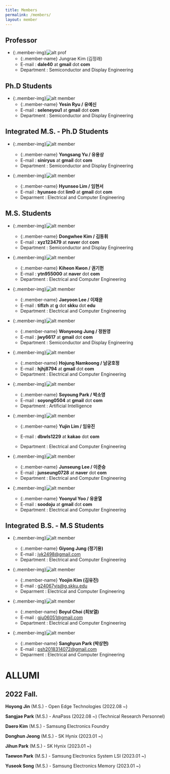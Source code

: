 ```yaml
---
title: Members
permalink: /members/
layout: member
---
```


## Professor

- {:.member-img}![alt prof](/assets/images/prof.jpg)
  - {:.member-name} Jungrae Kim (김정래)
  - E-mail : **dale40** at **gmail** dot **com**
  - Department : Semiconductor and Display Engineering

## Ph.D Students

- {:.member-img}![alt member](/assets/images/member.png)
  - {:.member-name} **Yesin Ryu / 유예신**
  - E-mail : **seleneyou1** at **gmail** dot **com**
  - Department : Semiconductor and Display Engineering

## Integrated M.S. - Ph.D Students

- {:.member-img}![alt member](/assets/images/member.png)

  - {:.member-name} **Yongsang Yu / 유용상**
  - E-mail : **siniryus** at **gmail** dot **com**
  - Department : Semiconductor and Display Engineering

- {:.member-img}![alt member](/assets/images/member.png)
  - {:.member-name} **Hyunseo Lim / 임현서**
  - E-mail : **hyunseo** dot **lim0** at **gmail** dot **com**
  - Deparment : Electrical and Computer Engineering

## M.S. Students

- {:.member-img}![alt member](/assets/images/member.png)

  - {:.member-name} **Dongwhee Kim / 김동휘**
  - E-mail : **xyz123479** at **naver** dot **com**
  - Department : Semiconductor and Display Engineering

- {:.member-img}![alt member](/assets/images/member.png)

  - {:.member-name} **Kiheon Kwon / 권기헌**
  - E-mail : **ytn955000** at **naver** dot **com**
  - Department : Electrical and Computer Engineering

- {:.member-img}![alt member](/assets/images/member.png)

  - {:.member-name} **Jaeyoon Lee / 이재윤**
  - E-mail : **tiflzh** at **g** dot **skku** dot **edu**
  - Department : Electrical and Computer Engineering

- {:.member-img}![alt member](/assets/images/member.png)

  - {:.member-name} **Wonyeong Jung / 정원영**
  - E-mail : **jwy6617** at **gmail** dot **com**
  - Department : Semiconductor and Display Engineering

- {:.member-img}![alt member](/assets/images/member.png)

  - {:.member-name} **Hojung Namkoong / 남궁호정**
  - E-mail : **hjhj8794** at **gmail** dot **com**
  - Department : Electrical and Computer Engineering

- {:.member-img}![alt member](/assets/images/member.png)

  - {:.member-name} **Soyoung Park / 박소영**
  - E-mail : **soyong0504** at **gmail** dot **com**
  - Department : Artificial Intelligence

- {:.member-img}![alt member](/assets/images/member.png)

  - {:.member-name} **Yujin Lim / 임유진**

  - E-mail : **dbwls1229** at **kakao** dot **com**
  - Department : Electrical and Computer Engineering

- {:.member-img}![alt member](/assets/images/member.png)

  - {:.member-name} **Junseung Lee / 이준승**
  - E-mail : **junseung0728** at **naver** dot **com**
  - Department : Electrical and Computer Engineering

- {:.member-img}![alt member](/assets/images/member.png)
  - {:.member-name} **Yoonyul Yoo / 유윤열**
  - E-mail : **soodoju** at **gmail** dot **com**
  - Department : Electrical and Computer Engineering

## Integrated B.S. - M.S Students

- {:.member-img}![alt member](/assets/images/member.png)

  - {:.member-name} **Giyong Jung (정기용)**
  - E-mail : jyk2498@gmail.com
  - Department : Electrical and Computer Engineering

- {:.member-img}![alt member](/assets/images/member.png)

  - {:.member-name} **Yoojin Kim (김유진)**
  - E-mail : g24067yjs@g.skku.edu
  - Deparment : Electrical and Computer Engineering

- {:.member-img}![alt member](/assets/images/member.png)

  - {:.member-name} **Boyul Choi (최보열)**
  - E-mail : gju06051@gmail.com
  - Department : Electrical and Computer Engineering

- {:.member-img}![alt member](/assets/images/member.png)
  - {:.member-name} **Sanghyun Park (박상현)**
  - E-mail : psh2018314072@gmail.com
  - Deparment : Electrical and Computer Engineering

# ALLUMI

## 2022 Fall.

**Hoyong Jin** (M.S.) - Open Edge Technologies (2022.08 ~)

**Sangjae Park** (M.S.) - AnaPass (2022.08 ~) (Technical Research Personnel)

**Daero Kim** (M.S.) - Samsung Electronics Foundry

**Donghun Jeong** (M.S.) - SK Hynix (2023.01 ~)

**Jihun Park** (M.S.) - SK Hynix (2023.01 ~)

**Taewon Park** (M.S.) - Samsung Electronics System LSI (2023.01 ~)

**Yuseok Song** (M.S.) - Samsung Electronics Memory (2023.01 ~)

